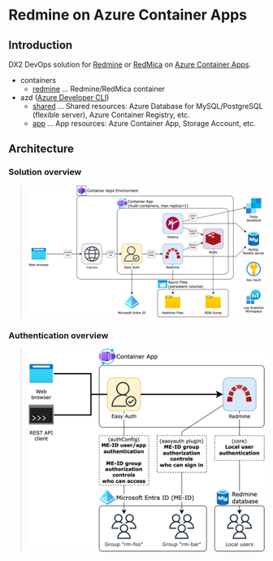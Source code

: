 # Redmine on Azure Container Apps

## Introduction

DX2 DevOps solution for [Redmine] or [RedMica] on [Azure Container Apps].

- containers
  - [redmine](containers/redmine) ... Redmine/RedMica container
- azd ([Azure Developer CLI])
  - [shared](azd/shared) ... Shared resources: Azure Database for MySQL/PostgreSQL (flexible server), Azure Container Registry, etc.
  - [app](azd/app) ... App resources: Azure Container App, Storage Account, etc.

[Redmine]: https://github.com/redmine/redmine
[RedMica]: https://github.com/redmica/redmica
[Azure Container Apps]: https://learn.microsoft.com/en-us/azure/container-apps/overview
[Azure Developer CLI]: https://learn.microsoft.com/en-us/azure/developer/azure-developer-cli/overview

## Architecture

### Solution overview

> ![](doc/assets/solution-diagram.png)

### Authentication overview

> ![](doc/assets/auth-diagram.png)

